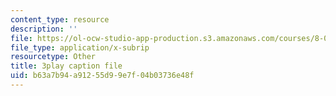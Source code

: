 ```yaml
---
content_type: resource
description: ''
file: https://ol-ocw-studio-app-production.s3.amazonaws.com/courses/8-04-quantum-physics-i-spring-2016/b63a7b94a91255d99e7f04b03736e48f_XQKV-hpsurs.vtt
file_type: application/x-subrip
resourcetype: Other
title: 3play caption file
uid: b63a7b94-a912-55d9-9e7f-04b03736e48f
---
```

